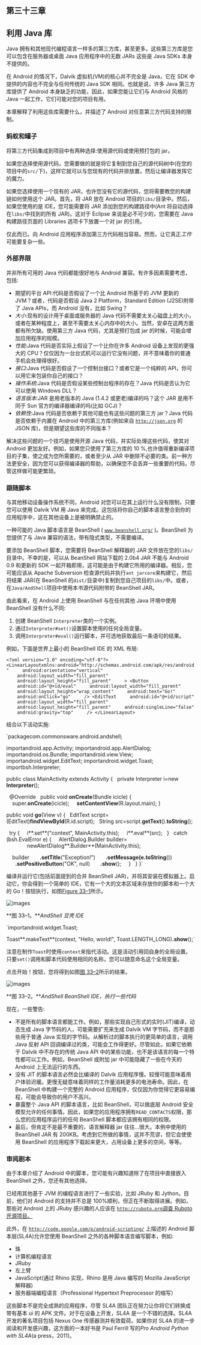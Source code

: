 ## 第三十三章

## 利用 Java 库

Java 拥有和其他现代编程语言一样多的第三方库，甚至更多。这些第三方库是您可以包含在服务器或桌面 Java 应用程序中的无数 JARs 这些是 Java SDKs 本身不提供的。

在 Android 的情况下，Dalvik 虚拟机(VM)的核心并不完全是 Java，它在 SDK 中提供的内容也不完全与任何传统的 Java SDK 相同。也就是说，许多 Java 第三方库提供了 Android 本身缺乏的功能，因此，如果您能让它们与 Android 风格的 Java 一起工作，它们可能对您的项目有用。

本章解释了利用这些库需要什么，并描述了 Android 对任意第三方代码支持的限制。

### 蚂蚁和罐子

将第三方代码集成到项目中有两种选择:使用源代码或使用预打包的 jar。

如果您选择使用源代码，您需要做的就是将它复制到您自己的源代码树中(在您的项目中的`src/`下)，这样它就可以与您现有的代码并排放置，然后让编译器发挥它的魔力。

如果您选择使用一个现有的 JAR，也许您没有它的源代码，您将需要教您的构建链如何使用这个 JAR。首先，将 JAR 放在 Android 项目的`libs/`目录中。然后，如果您使用的是 IDE，您可能需要将 JAR 添加到您的构建路径中(Ant 将自动选择在`libs/`中找到的所有 JAR)。这对于 Eclipse 来说是必不可少的，您需要在 Java 构建路径页面的 Libraries 选项卡下放置一个对 jar 的引用。

仅此而已。向 Android 应用程序添加第三方代码相当容易。然而，让它真正*工作*可能要复杂一些。

### 外部界限

并非所有可用的 Java 代码都能很好地与 Android 兼容。有许多因素需要考虑，包括:

*   期望的平台 API:代码是否假设了一个比 Android 所基于的 JVM 更新的 JVM？或者，代码是否假设 Java 2 Platform，Standard Edition (J2SE)附带了 Java APIs，而 Android 没有，比如 Swing？
*   *大小*:现有的设计用于桌面或服务器的 Java 代码不需要太关心磁盘上的大小，或者在某种程度上，甚至不需要太关心内存中的大小。当然，安卓在这两方面都有所欠缺。使用第三方 Java 代码，尤其是预打包成 jar 的时候，可能会增加应用程序的规模。
*   *性能*:Java 代码是否实际上假设了一个比你在许多 Android 设备上发现的更强大的 CPU？仅仅因为一台台式机可以运行它没有问题，并不意味着你的普通手机会处理得很好。
*   *接口*:Java 代码是否假设了一个控制台接口？或者它是一个纯粹的 API，你可以用它来包装你自己的接口？
*   *操作系统*:Java 代码是否假设某些控制台程序的存在？Java 代码是否认为它可以使用 Windows DLL？
*   *语言版本*:JAR 是用老版本的 Java (1.4.2 或更老)编译的吗？这个 JAR 是用不同于 Sun 官方的编译器编译的吗(比如 GCJ)？
*   *依赖性*:Java 代码是否依赖于其他可能也有这些问题的第三方 jar？Java 代码是否依赖于内置在 Android 中的第三方库(例如来自 [`http://json.org`](http://json.org) 的 JSON 库)，但是期望这些库的不同版本？

解决这些问题的一个技巧是使用开源 Java 代码，并实际处理这些代码，使其对 Android 更加友好。例如，如果您只使用了第三方库的 10 %,也许值得重新编译项目的子集，使之成为您所需要的，或者至少从 JAR 中删除不必要的类。前一种方法更安全，因为您可以获得编译器的帮助，以确保您不会丢弃一些重要的代码，尽管这样做可能更繁琐。

### 跟随脚本

与其他移动设备操作系统不同，Android 对您可以在其上运行什么没有限制，只要您可以使用 Dalvik VM 用 Java 来完成。这包括将你自己的脚本语言整合到你的应用程序中，这在其他设备上是被明确禁止的。

一种可能的 Java 脚本语言是 BeanShell ( [`www.beanshell.org/`](http://www.beanshell.org/) )。BeanShell 为您提供了与 Java 兼容的语法，带有隐式类型，不需要编译。

要添加 BeanShell 脚本，您需要将 BeanShell 解释器的 JAR 文件放在您的`libs/`目录中。不幸的是，可以从 BeanShell 网站下载的 2.0b4 JAR 不能与 Android 0.9 和更新的 SDK 一起开箱即用，这可能是由于构建它所用的编译器。相反，您可能应该从 Apache Subversion 检查源代码并执行`ant jarcore`来构建它，然后将结果 JAR(在 BeanShell 的`dist/`目录中)复制到您自己项目的`libs/`中。或者，在`Java/AndShell`项目中使用本书源代码附带的 BeanShell JAR。

由此看来，在 Android 上使用 BeanShell 与在任何其他 Java 环境中使用 BeanShell 没有什么不同:

1.  创建 BeanShell `Interpreter`类的一个实例。
2.  通过`Interpreter#set()`设置脚本使用的任何全局变量。
3.  调用`Interpreter#eval()`运行脚本，并可选地获取最后一条语句的结果。

例如，下面是世界上最小的 BeanShell IDE 的 XML 布局:

`<?xml version="1.0" encoding="utf-8"?>
<LinearLayoutxmlns:android="http://schemas.android.com/apk/res/android"
    android:orientation="vertical"
    android:layout_width="fill_parent"
    android:layout_height="fill_parent"
    >
<Button
    android:id="@+id/eval"
    android:layout_width="fill_parent"
    android:layout_height="wrap_content"
    android:text="Go!"
    android:onClick="go"
    />
<EditText
    android:id="@+id/script"
    android:layout_width="fill_parent"
    android:layout_height="fill_parent"
    android:singleLine="false"
    android:gravity="top"
    />
</LinearLayout>`

结合以下活动实施:

`packagecom.commonsware.android.andshell;

importandroid.app.Activity;
importandroid.app.AlertDialog;
importandroid.os.Bundle;
importandroid.view.View;
importandroid.widget.EditText;
importandroid.widget.Toast;
importbsh.Interpreter;

public class MainActivity extends Activity {
  private Interpreter i=new **Interpreter**();

  @Override
  public void **onCreate**(Bundle icicle) {
    super.**onCreate**(icicle);
    **setContentView**(R.layout.main);
}

public void **go**(View v) {
  EditText script=(EditText)**findViewById**(R.id.script);
  String src=script.**getText**().**toString**();

  try {
    i**.set**("context", MainActivity.this);
    i**.eval**(src);
  }
  catch (bsh.EvalError e) {
    AlertDialog.Builder builder=
              newAlertDialog**.Builder**(MainActivity.this);

    builder
      **.setTitle**("Exception!")
      **.setMessage(e.toString**())
      **.setPositiveButton**("OK", null)
      **.show**();
    }
  }
}`

编译并运行它(包括前面提到的合并 BeanShell JAR)，并将其安装在模拟器上。启动它，你会得到一个简单的 IDE，它有一个大的文本区域来存放你的脚本和一个大的 Go！按钮执行，如图[Figure 33–1](#fig_33_1)所示。

![images](img/3301.jpg)

**图 33–1。***AndShell 豆壳 IDE*

`importandroid.widget.Toast;

Toast**.makeText**(context, "Hello, world!", Toast.LENGTH_LONG)**.show**();`

注意在制作`Toast`时使用`context`来指代活动。这是活动引用回自身的全局设置。只要`set()`调用和脚本代码使用相同的名称，您可以随意命名这个全局变量。

点击开始！按钮，您将得到如图[图 33–2](#fig_33_2)所示的结果。

![images](img/3302.jpg)

**图 33–2。***AndShell BeanShell IDE，执行一些代码*

现在，一些警告:

*   不是所有的脚本语言都能工作。例如，那些实现自己形式的实时(JIT)编译，动态生成 Java 字节码的人，可能需要扩充来生成 Dalvik VM 字节码，而不是那些用于普通 Java 实现的字节码。从解析过的脚本执行的更简单的语言，调用 Java 反射 API 回调编译过的类，可能会工作得更好。尽管如此，如果它依赖于 Dalvik 中不存在的传统 Java API 中的某些功能，也不是该语言的每一个特性都可以工作。例如，BeanShell 或附加 jar 中可能隐藏了一些在今天的 Android 上无法运行的东西。
*   没有 JIT 的脚本语言必然会比编译的 Dalvik 应用程序慢。较慢可能意味着用户体验迟缓。更慢无疑意味着同样的工作量消耗更多的电池寿命。因此，在 BeanShell 中构建一个完整的 Android 应用程序，仅仅因为你觉得它更容易编程，可能会导致你的用户不高兴。
*   暴露整个 Java API 的脚本语言，比如 BeanShell，可以做底层 Android 安全模型允许的任何事情。因此，如果您的应用程序拥有`READ_CONTACTS`权限，那么您的应用程序运行的任何 BeanShell 脚本都应该拥有相同的权限。
*   最后，但肯定不是最不重要的，语言解释器 jar 往往…很大。本例中使用的 BeanShell JAR 有 200KB。考虑到它所做的事情，这并不荒谬，但它会使使用 BeanShell 的应用程序下载起来更大，占用设备上更多的空间，等等。

### 审阅剧本

由于本章介绍了 Android 中的脚本，您可能有兴趣知道除了在项目中直接嵌入 BeanShell 之外，您还有其他选择。

已经用其他基于 JVM 的编程语言进行了一些实验，比如 JRuby 和 Jython。目前，他们对 Android 的支持并不总是 100%顺利，但正在不断取得进展。例如，那些对 Android 上的 JRuby 感兴趣的人应该在 [`http://ruboto.org`调查 Ruboto 开源项目。](http://ruboto.org)

此外，在 [`http://code.google.com/p/android-scripting/`](http://code.google.com/p/android-scripting/) 上描述的 Android 脚本层(SL4A)允许您使用 BeanShell 之外的各种脚本语言编写脚本，例如:

*   珠
*   计算机编程语言
*   JRuby
*   左上臂
*   JavaScript(通过 Rhino 实现，Rhino 是用 Java 编写的 Mozilla JavaScript 解释器)
*   服务器端编程语言（Professional Hypertext Preprocessor 的缩写）

这些脚本不是完全成熟的应用程序，尽管 SL4A 团队正在努力让你将它们转换成带有基本 ui 的 APK 文件。对于在设备上开发，SL4A 是一个不错的选择。SL4A 开发的著名项目包括 Nexus One 传感器测井有效载荷。如果你对 SL4A 的进一步阅读和开发感兴趣，这方面的一本好书是 Paul Ferrill 写的*Pro Android Python with SL4A*(a press，2011)。
